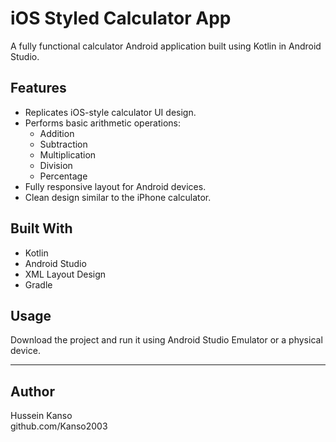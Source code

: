 # iOS Styled Calculator App

A fully functional calculator Android application built using Kotlin in Android Studio.

## Features

- Replicates iOS-style calculator UI design.
- Performs basic arithmetic operations:
  - Addition
  - Subtraction
  - Multiplication
  - Division
  - Percentage
- Fully responsive layout for Android devices.
- Clean design similar to the iPhone calculator.

## Built With

- Kotlin
- Android Studio
- XML Layout Design
- Gradle

## Usage

Download the project and run it using Android Studio Emulator or a physical device.

---

## Author

Hussein Kanso  
github.com/Kanso2003
